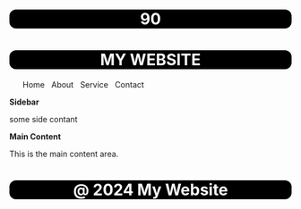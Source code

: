# 90
 <html>
<head>
<title>web page </title>
<style>h1{ background-color:black;color:white; text-align:center; border-radius:12px;}
ul{list-style-type:none; word-spacing:8px;}
li{display:inline;}

.a{width:1000px;
height:250px;
position:relative;}

.b{width:300px;
height:70px;
background-color:gray;
position:absolute;
margin-left:0px;
}

.c{width:300px;
height:70px;
background-color:gray;
position:absolutel;
margin-left:400px;
}
</style>
</head>
 <body>
<h1> MY WEBSITE</h1>
<ul>
<li> Home</li>	
    <li> About</li>
     <li> Service</li>
        <li>Contact</li>
</ul>
 <div class="a">
	<div class="b">
<b>Sidebar</b><p> some side contant</p></div>

<div class="c">  <b>Main Content</b><p>This is the main content area. </p> </div></div>
<h1>@ 2024 My Website</h1>

</body>
<html>
